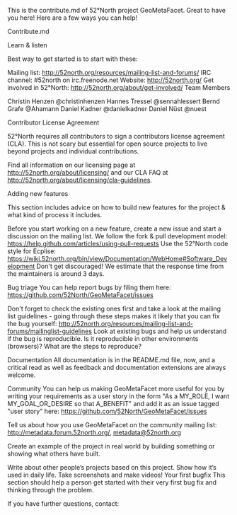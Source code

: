 This is the contribute.md of 52°North project GeoMetaFacet. Great to have you here! Here are a few ways you can help!

Contribute.md

Learn & listen

Best way to get started is to start with these:

Mailing list: http://52north.org/resources/mailing-list-and-forums/
IRC channel: #52north on irc.freenode.net
Website: http://52north.org/
Get involved in 52°North: http://52north.org/about/get-involved/
Team Members

Christin Henzen @christinhenzen
Hannes Tressel @sennahlessert
Bernd Grafe @Ahamann
Daniel Kadner @danielkadner
Daniel Nüst @nuest
 
Contributor License Agreement

52°North requires all contributors to sign a contributors license agreement (CLA). This is not scary but essential for open source projects to live beyond projects and individual contributions.

Find all information on our licensing page at http://52north.org/about/licensing/ and our CLA FAQ at http://52north.org/about/licensing/cla-guidelines.

Adding new features

This section includes advice on how to build new features for the project & what kind of process it includes.

Before you start working on a new feature, create a new issue and start a discussion on the mailing list.
We follow the fork & pull development model: https://help.github.com/articles/using-pull-requests
Use the 52°North code style for Ecplise: https://wiki.52north.org/bin/view/Documentation/WebHome#Software_Development
Don't get discouraged! We estimate that the response time from the maintainers is around 3 days.


Bug triage
You can help report bugs by filing them here: https://github.com/52North/GeoMetaFacet/issues

Don't forget to check the existing ones first and take a look at the mailing list guidelines - going through these steps makes it likely that you can fix the bug yourself: http://52north.org/resources/mailing-list-and-forums/mailinglist-guidelines
Look at existing bugs and help us understand if the bug is reproducible. Is it reproducible in other environments (browsers)? What are the steps to reproduce?
 
Documentation
All documentation is in the README.md file, now, and a critical read as well as feedback and documentation extensions are always welcome.
 
Community
You can help us making GeoMetaFacet more useful for you by writing your requirements as a user story in the form "As a MY_ROLE, I want MY_GOAL_OR_DESIRE so that A_BENEFIT" and add it as an issue tagged "user story" here: https://github.com/52North/GeoMetaFacet/issues

Tell us about how you use GeoMetaFacet on the community mailing list: http://metadata.forum.52north.org/, metadata@52north.org




Create an example of the project in real world by building something or showing what others have built.

Write about other people’s projects based on this project. Show how it’s used in daily life. Take screenshots and make videos!
Your first bugfix
This section should help a person get started with their very first bug fix and thinking through the problem.

If you have further questions, contact:
